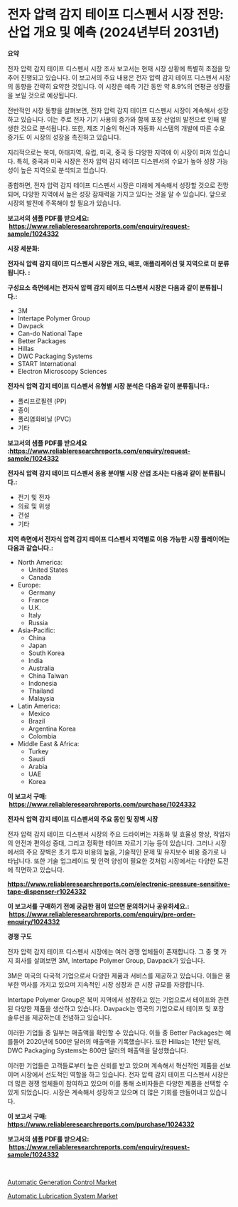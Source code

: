 <p><h1>전자 압력 감지 테이프 디스펜서 시장 전망: 산업 개요 및 예측 (2024년부터 2031년)</h1></p><p><strong>요약</strong></p>
<p><p>전자 압력 감지 테이프 디스펜서 시장 조사 보고서는 현재 시장 상황에 특별히 초점을 맞추어 진행되고 있습니다. 이 보고서의 주요 내용은 전자 압력 감지 테이프 디스펜서 시장의 동향을 간략히 요약한 것입니다. 이 시장은 예측 기간 동안 약 8.9%의 연평균 성장률을 보일 것으로 예상됩니다.</p><p>전반적인 시장 동향을 살펴보면, 전자 압력 감지 테이프 디스펜서 시장이 계속해서 성장하고 있습니다. 이는 주로 전자 기기 사용의 증가와 함께 포장 산업의 발전으로 인해 발생한 것으로 분석됩니다. 또한, 제조 기술의 혁신과 자동화 시스템의 개발에 따른 수요 증가도 이 시장의 성장을 촉진하고 있습니다.</p><p>지리적으로는 북미, 아태지역, 유럽, 미국, 중국 등 다양한 지역에 이 시장이 퍼져 있습니다. 특히, 중국과 미국 시장은 전자 압력 감지 테이프 디스펜서의 수요가 높아 성장 가능성이 높은 지역으로 분석되고 있습니다.</p><p>종합하면, 전자 압력 감지 테이프 디스펜서 시장은 미래에 계속해서 성장할 것으로 전망되며, 다양한 지역에서 높은 성장 잠재력을 가지고 있다는 것을 알 수 있습니다. 앞으로 시장의 발전에 주목해야 할 필요가 있습니다.</p></p>
<p><strong>보고서의 샘플 PDF를 받으세요: &nbsp;<a href="https://www.reliableresearchreports.com/enquiry/request-sample/1024332">https://www.reliableresearchreports.com/enquiry/request-sample/1024332</a></strong></p>
<p><strong>시장 세분화:</strong></p>
<p><strong> 전자식 압력 감지 테이프 디스펜서 시장은 개요, 배포, 애플리케이션 및 지역으로 더 분류됩니다. :</strong></p>
<p><strong>구성요소 측면에서는 전자식 압력 감지 테이프 디스펜서 시장은 다음과 같이 분류됩니다.:</strong></p>
<p><ul><li>3M</li><li>Intertape Polymer Group</li><li>Davpack</li><li>Can-do National Tape</li><li>Better Packages</li><li>Hillas</li><li>DWC Packaging Systems</li><li>START International</li><li>Electron Microscopy Sciences</li></ul></p>
<p><strong> 전자식 압력 감지 테이프 디스펜서 유형별 시장 분석은 다음과 같이 분류됩니다.:</strong></p>
<p><ul><li>폴리프로필렌 (PP)</li><li>종이</li><li>폴리염화비닐 (PVC)</li><li>기타</li></ul></p>
<p><strong>보고서의 샘플 PDF를 받으세요 :<a href="https://www.reliableresearchreports.com/enquiry/request-sample/1024332">https://www.reliableresearchreports.com/enquiry/request-sample/1024332</a></strong></p>
<p><strong> 전자식 압력 감지 테이프 디스펜서 응용 분야별 시장 산업 조사는 다음과 같이 분류됩니다.:</strong></p>
<p><ul><li>전기 및 전자</li><li>의료 및 위생</li><li>건설</li><li>기타</li></ul></p>
<p><strong>지역 측면에서 전자식 압력 감지 테이프 디스펜서 지역별로 이용 가능한 시장 플레이어는 다음과 같습니다.:</strong></p>
<p><ul>
    <li>
        North America:
        <ul>
            <li>United States</li>
            <li>Canada</li>
        </ul>
    </li>
    <li>
        Europe:
        <ul>
            <li>Germany</li>
            <li>France</li>
            <li>U.K.</li>
            <li>Italy</li>
            <li>Russia</li>
        </ul>
    </li>
    <li>
        Asia-Pacific:
        <ul>
            <li>China</li>
            <li>Japan</li>
            <li>South Korea</li>
            <li>India</li>
            <li>Australia</li>
            <li>China Taiwan</li>
            <li>Indonesia</li>
            <li>Thailand</li>
            <li>Malaysia</li>
        </ul>
    </li>
    <li>
        Latin America:
        <ul>
            <li>Mexico</li>
            <li>Brazil</li>
            <li>Argentina Korea</li>
            <li>Colombia</li>
        </ul>
    </li>
    <li>
        Middle East & Africa:
        <ul>
            <li>Turkey</li>
            <li>Saudi</li>
            <li>Arabia</li>
            <li>UAE</li>
            <li>Korea</li>
        </ul>
    </li>
    </ul></p>
<p><strong>이 보고서 구매: &nbsp;<a href="https://www.reliableresearchreports.com/purchase/1024332">https://www.reliableresearchreports.com/purchase/1024332</a></strong></p>
<p><strong>전자식 압력 감지 테이프 디스펜서의 주요 동인 및 장벽 시장</strong></p>
<p><p>전자 압력 감지 테이프 디스펜서 시장의 주요 드라이버는 자동화 및 효율성 향상, 작업자의 안전과 편의성 증대, 그리고 정확한 테이프 자르기 기능 등이 있습니다. 그러나 시장에서의 주요 장벽은 초기 투자 비용의 높음, 기술적인 문제 및 유지보수 비용 증가로 나타납니다. 또한 기술 업그레이드 및 인력 양성이 필요한 것처럼 시장에서는 다양한 도전에 직면하고 있습니다.</p></p>
<p><strong><a href="https://www.reliableresearchreports.com/electronic-pressure-sensitive-tape-dispenser-r1024332">https://www.reliableresearchreports.com/electronic-pressure-sensitive-tape-dispenser-r1024332</a></strong></p>
<p><strong>이 보고서를 구매하기 전에 궁금한 점이 있으면 문의하거나 공유하세요.: &nbsp;<a href="https://www.reliableresearchreports.com/enquiry/pre-order-enquiry/1024332">https://www.reliableresearchreports.com/enquiry/pre-order-enquiry/1024332</a></strong></p>
<p><strong>경쟁 구도</strong></p>
<p><p>전자 압력 감지 테이프 디스펜서 시장에는 여러 경쟁 업체들이 존재합니다. 그 중 몇 가지 회사를 살펴보면 3M, Intertape Polymer Group, Davpack가 있습니다. </p><p>3M은 미국의 다국적 기업으로서 다양한 제품과 서비스를 제공하고 있습니다. 이들은 풍부한 역사를 가지고 있으며 지속적인 시장 성장과 큰 시장 규모를 자랑합니다. </p><p>Intertape Polymer Group은 북미 지역에서 성장하고 있는 기업으로서 테이프와 관련된 다양한 제품을 생산하고 있습니다. Davpack는 영국의 기업으로서 테이프 및 포장 솔루션을 제공하는데 전념하고 있습니다. </p><p>이러한 기업들 중 일부는 매출액을 확인할 수 있습니다. 이들 중 Better Packages는 예를들어 2020년에 500만 달러의 매출액을 기록했습니다. 또한 Hillas는 1천만 달러, DWC Packaging Systems는 800만 달러의 매출액을 달성했습니다. </p><p>이러한 기업들은 고객들로부터 높은 신뢰를 받고 있으며 계속해서 혁신적인 제품을 선보이며 시장에서 선도적인 역할을 하고 있습니다. 전자 압력 감지 테이프 디스펜서 시장은 더 많은 경쟁 업체들이 참여하고 있으며 이를 통해 소비자들은 다양한 제품을 선택할 수 있게 되었습니다. 시장은 계속해서 성장하고 있으며 더 많은 기회를 만들어내고 있습니다.</p></p>
<p><strong>이 보고서 구매: &nbsp; <a href="https://www.reliableresearchreports.com/purchase/1024332">https://www.reliableresearchreports.com/purchase/1024332</a></strong></p>
<p><strong>보고서의 샘플 PDF를 받으세요: &nbsp;<a href="https://www.reliableresearchreports.com/enquiry/request-sample/1024332">https://www.reliableresearchreports.com/enquiry/request-sample/1024332</a></strong><strong></strong></p>
<p>&nbsp;</p>
<p><p><a href="https://github.com/nancykennedykellievqfqt2/Market-Research-Report-List-2/blob/main/automatic-generation-control-market.md">Automatic Generation Control Market</a></p><p><a href="https://github.com/seekum/Market-Research-Report-List-2/blob/main/automatic-lubrication-system-market.md">Automatic Lubrication System Market</a></p></p>